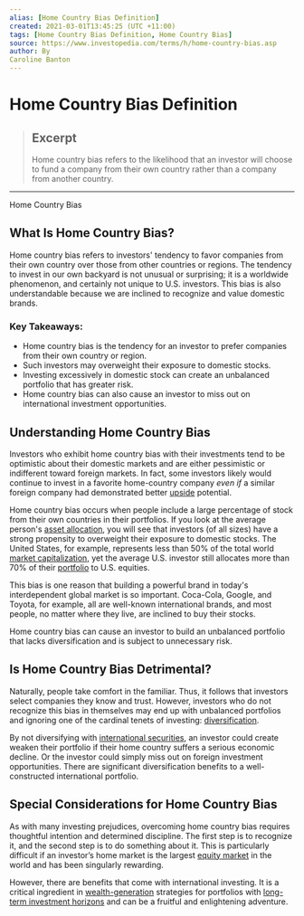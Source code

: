 ```yaml
---
alias: [Home Country Bias Definition]
created: 2021-03-01T13:45:25 (UTC +11:00)
tags: [Home Country Bias Definition, Home Country Bias]
source: https://www.investopedia.com/terms/h/home-country-bias.asp
author: By
Caroline Banton
---
```


# Home Country Bias Definition

> ## Excerpt
> Home country bias refers to the likelihood that an investor will choose to fund a company from their own country rather than a company from another country.

---

Home Country Bias
## What Is Home Country Bias?

Home country bias refers to investors' tendency to favor companies from their own country over those from other countries or regions. The tendency to invest in our own backyard is not unusual or surprising; it is a worldwide phenomenon, and certainly not unique to U.S. investors. This bias is also understandable because we are inclined to recognize and value domestic brands.

### Key Takeaways:

-   Home country bias is the tendency for an investor to prefer companies from their own country or region.
-   Such investors may overweight their exposure to domestic stocks.
-   Investing excessively in domestic stock can create an unbalanced portfolio that has greater risk.
-   Home country bias can also cause an investor to miss out on international investment opportunities.

## Understanding Home Country Bias

Investors who exhibit home country bias with their investments tend to be optimistic about their domestic markets and are either pessimistic or indifferent toward foreign markets. In fact, some investors likely would continue to invest in a favorite home-country company _even if_ a similar foreign company had demonstrated better [upside](https://www.investopedia.com/terms/u/upside.asp) potential.

Home country bias occurs when people include a large percentage of stock from their own countries in their portfolios. If you look at the average person's [asset allocation](https://www.investopedia.com/terms/a/assetallocation.asp), you will see that investors (of all sizes) have a strong propensity to overweight their exposure to domestic stocks. The United States, for example, represents less than 50% of the total world [market capitalization](https://www.investopedia.com/terms/m/marketcapitalization.asp), yet the average U.S. investor still allocates more than 70% of their [portfolio](https://www.investopedia.com/terms/p/portfolio.asp) to U.S. equities.

This bias is one reason that building a powerful brand in today's interdependent global market is so important. Coca-Cola, Google, and Toyota, for example, all are well-known international brands, and most people, no matter where they live, are inclined to buy their stocks.

Home country bias can cause an investor to build an unbalanced portfolio that lacks diversification and is subject to unnecessary risk.

## Is Home Country Bias Detrimental?

Naturally, people take comfort in the familiar. Thus, it follows that investors select companies they know and trust. However, investors who do not recognize this bias in themselves may end up with unbalanced portfolios and ignoring one of the cardinal tenets of investing: [diversification](https://www.investopedia.com/terms/d/diversification.asp).

By not diversifying with [international securities](https://www.investopedia.com/terms/i/international-investing.asp), an investor could create weaken their portfolio if their home country suffers a serious economic decline. Or the investor could simply miss out on foreign investment opportunities. There are significant diversification benefits to a well-constructed international portfolio.

## Special Considerations for Home Country Bias

As with many investing prejudices, overcoming home country bias requires thoughtful intention and determined discipline. The first step is to recognize it, and the second step is to do something about it. This is particularly difficult if an investor’s home market is the largest [equity market](https://www.investopedia.com/terms/e/equitymarket.asp) in the world and has been singularly rewarding.

However, there are benefits that come with international investing. It is a critical ingredient in [wealth-generation](https://www.investopedia.com/terms/w/wealth.asp) strategies for portfolios with [long-term investment horizons](https://www.investopedia.com/terms/t/timehorizon.asp) and can be a fruitful and enlightening adventure.
